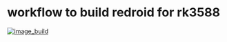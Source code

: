 # workflow to build redroid for rk3588
[![image_build](https://github.com/amazingfate/rk3588-redroid-build/workflows/Build/badge.svg)](https://github.com/amazingfate/rk3588-redroid-build/actions/workflows/build.yml)
